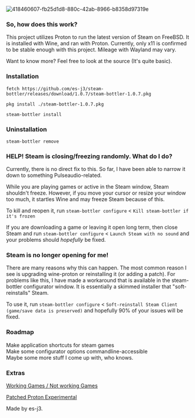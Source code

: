 ![418460607-fb25d1d8-880c-42ab-8966-b8358d97319e](https://github.com/user-attachments/assets/0f05916d-229c-4ae5-ad59-7f61fdc21fd1)

### So, how does this work?
This project utilizes Proton to run the latest version of Steam on FreeBSD. It is installed with Wine, and ran with Proton.
Currently, only x11 is confirmed to be stable enough with this project. Mileage with Wayland may vary.

Want to know more? Feel free to look at the source (It's quite basic).

### Installation

```fetch https://github.com/es-j3/steam-bottler/releases/download/1.0.7/steam-bottler-1.0.7.pkg```

```pkg install ./steam-bottler-1.0.7.pkg```

```steam-bottler install```

### Uninstallation
```steam-bottler remove```

### HELP! Steam is closing/freezing randomly. What do I do?
Currently, there is no direct fix to this. So far, I have been able to narrow it down to something Pulseaudio-related.

While you are playing games or active in the Steam window, Steam shouldn't freeze. However, if you move your cursor or resize your window too much, it startles Wine and may freeze Steam because of this.

To kill and reopen it, run ```steam-bottler configure``` < ```Kill steam-bottler if it's frozen```

If you are downloading a game or leaving it open long term, then close Steam and run ```steam-bottler configure``` < ```Launch Steam with no sound``` and your problems should _hopefully_ be fixed.

### Steam is no longer opening for me!
There are many reasons why this can happen. The most common reason I see is upgrading wine-proton or reinstalling it (or adding a patch). For problems like this, I have made a workaround that is available in the steam-bottler configurator window. It is essentially a skimmed installer that "soft-reinstalls" Steam.

To use it, run ```steam-bottler configure``` < ```Soft-reinstall Steam Client (game/save data is preserved)``` and hopefully 90% of your issues will be fixed.


### Roadmap
Make application shortcuts for steam games  
Make some configurator options commandline-accessible  
Maybe some more stuff I come up with, who knows.

### Extras
[Working Games / Not working Games](https://github.com/es-j3/steam-bottler/blob/main/docs/Verified-Games.md)

[Patched Proton Experimental](https://github.com/FreeBSD-Proton-Experimental-Porters/FreeBSD-Proton-Experimental)

Made by es-j3.
